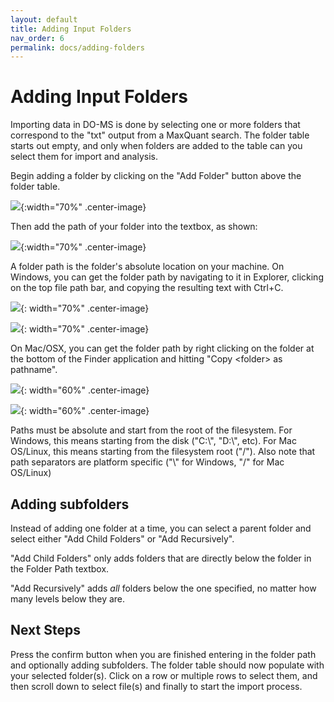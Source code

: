 ```yaml
---
layout: default
title: Adding Input Folders
nav_order: 6
permalink: docs/adding-folders
---
```


# Adding Input Folders

Importing data in DO-MS is done by selecting one or more folders that correspond to the "txt" output from a MaxQuant search. The folder table starts out empty, and only when folders are added to the table can you select them for import and analysis.

Begin adding a folder by clicking on the "Add Folder" button above the folder table.

![]({{site.baseurl}}/assets/images/do-ms-add-folder-btn.png){:width="70%" .center-image}

Then add the path of your folder into the textbox, as shown:

![]({{site.baseurl}}/assets/images/do-ms-enter-path.png){:width="70%" .center-image}

A folder path is the folder's absolute location on your machine. On Windows, you can get the folder path by navigating to it in Explorer, clicking on the top file path bar, and copying the resulting text with Ctrl+C.

![]({{site.baseurl}}/assets/images/do-ms-windows-path-before.png){: width="70%" .center-image}

![]({{site.baseurl}}/assets/images/do-ms-windows-path-after.png){: width="70%" .center-image}

On Mac/OSX, you can get the folder path by right clicking on the folder at the bottom of the Finder application and hitting "Copy \<folder\> as pathname".

![]({{site.baseurl}}/assets/images/do-ms-osx-path-before.png){: width="60%" .center-image}

![]({{site.baseurl}}/assets/images/do-ms-osx-path-after.png){: width="60%" .center-image}

Paths must be absolute and start from the root of the filesystem. For Windows, this means starting from the disk ("C:\\", "D:\\", etc). For Mac OS/Linux, this means starting from the filesystem root ("/"). Also note that path separators are platform specific ("\\" for Windows, "/" for Mac OS/Linux)

## Adding subfolders

Instead of adding one folder at a time, you can select a parent folder and select either "Add Child Folders" or "Add Recursively". 

"Add Child Folders" only adds folders that are directly below the folder in the Folder Path textbox. 

"Add Recursively" adds *all* folders below the one specified, no matter how many levels below they are.

## Next Steps

Press the confirm button when you are finished entering in the folder path and optionally adding subfolders. The folder table should now populate with your selected folder(s). Click on a row or multiple rows to select them, and then scroll down to select file(s) and finally to start the import process.